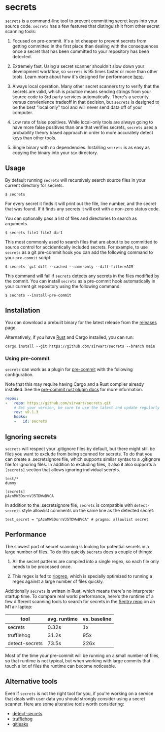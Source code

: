 # secrets

`secrets` is a command-line tool to prevent committing secret keys into your source code. `secrets` has a few features that distinguish it from other secret scanning tools:

1. Focused on pre-commit. It's a lot cheaper to prevent secrets from getting committed in the first place than dealing with the consequences once a secret that has been committed to your repository has been detected.

2. Extremely fast. Using a secret scanner shouldn't slow down your development workflow, so `secrets` is 95 times faster or more than other tools. Learn more about how it's designed for performance [here](#performance).

3. Always local operation. Many other secret scanners try to verify that the secrets are valid, which is practice means sending strings from your source code to 3rd party services automatically. There's a security versus convienience tradeoff in that decision, but `secrets` is designed to be the best "local only" tool and will never send data off of your computer.

4. Low rate of false positives. While local-only tools are always going to have more false positives than one that verifies secrets, `secrets` uses a probability theory based approach in order to more accurately detect keys than other tools.

5. Single binary with no dependencies. Installing `secrets` is as easy as copying the binary into your `bin` directory.

## Usage

By default running `secrets` will recursively search source files in your current directory for secrets.

```
$ secrets
```

For every secret it finds it will print out the file, line number, and the secret that was found. If it finds any secrets it will exit with a non-zero status code.

You can optionally pass a list of files and directories to search as arguments.

```
$ secrets file1 file2 dir1
```

This most commonly used to search files that are about to be committed to source control for accidentically included secrets. For example, to use `secrets` as a git pre-commit hook you can add the following command to your `pre-commit` script:

```
$ secrets `git diff --cached --name-only --diff-filter=ACM`
```

This command will fail if `secrets` detects any secrets in the files modified by the commit. You can install `secrets` as a pre-commit hook automatically in your current git repository using the following command:

```
$ secrets --install-pre-commit
```

## Installation

You can download a prebuilt binary for the latest release from the [releases](https://github.com/sirwart/secrets/releases) page.

Alternatively, if you have [Rust](https://www.rust-lang.org/tools/install) and Cargo installed, you can run:

```
cargo install --git https://github.com/sirwart/secrets --branch main
```

### Using pre-commit

`secrets` can work as a plugin for [pre-commit](https://pre-commit.com/) with
the following configuration.

Note that this may require having Cargo and a Rust compiler already installed.
See the [pre-commit rust plugin docs](https://pre-commit.com/#rust) for more
information.

```yaml
repos:
-   repo: https://github.com/sirwart/secrets.git
    # Set your version, be sure to use the latest and update regularly or use 'main'
    rev: v0.1.3
    hooks:
    -   id: secrets
```

## Ignoring secrets

`secrets` will respect your .gitignore files by default, but there might still be files you want to exclude from being scanned for secrets. To do that you can create a .secretsignore file, which supports similar syntax to a .gitignore file for ignoring files. In addition to excluding files, it also it also supports a `[secrets]` section that allows ignoring individual secrets.

```
test/*
dummy

[secrets]
pAznMW3DsrnVJ5TDWwBVCA
```

In addition to the .secretsignore file, `secrets` is compatible with `detect-secrets` style allowlist comments on the same line as the detected secret:

```
test_secret = "pAznMW3DsrnVJ5TDWwBVCA" # pragma: allowlist secret
```

## Performance

The slowest part of secret scanning is looking for potential secrets in a large number of files. To do this quickly `secrets` does a couple of things:

1. All the secret patterns are compiled into a single regex, so each file only needs to be processed once.

2. This regex is fed to [ripgrep](https://github.com/BurntSushi/ripgrep), which is specially optimized to running a regex against a large number of files quickly.

Additionally `secrets` is written in Rust, which means there's no interpreter startup time. To compare real world performance, here's the runtime of a few different scanning tools to search for secrets in the [Sentry repo](https://github.com/getsentry/sentry) on an M1 air laptop:

| tool           | avg. runtime | vs. baseline |
| -------------- | ------------ | ------------ |
| secrets        | 0.32s        | 1x           |
| trufflehog     | 31.2s        | 95x          |
| detect-secrets | 73.5s        | 226x         |

Most of the time your pre-commit will be running on a small number of files, so that runtime is not typical, but when working with large commits that touch a lot of files the runtime can become noticeable.

## Alternative tools

Even if `secrets` is not the right tool for you, if you're working on a service that deals with user data you should strongly consider using a secret scanner. Here are some alterative tools worth considering:

- [detect-secrets](https://github.com/Yelp/detect-secrets)
- [trufflehog](https://github.com/trufflesecurity/trufflehog)
- [gitleaks](https://github.com/zricethezav/gitleaks)
